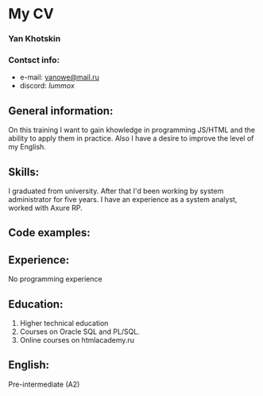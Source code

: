 # My CV 

### Yan Khotskin

### Contsct info:
* e-mail: [yanowe@mail.ru](mailto:yanowe@mail.ru)
* discord: *lummox*

## General information:
On this training I want to gain khowledge in programming JS/HTML and the ability to apply them in practice. Also I have a desire to improve the level of my English.

## Skills:
I graduated from university. After that I'd been working by system administrator for five years. I have an experience as a system analyst, worked with Axure RP.

## Code examples:

## Experience:
No programming experience

## Education:
1. Higher technical education
1. Courses on Oracle SQL and PL/SQL.
1. Online courses on htmlacademy.ru

## English:
Pre-intermediate (A2)